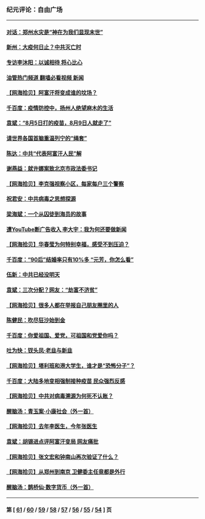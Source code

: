 ### 纪元评论：自由广场
---
#### [对话：郑州水灾是“神在为我们显现末世”](../../pages/nsc993/n13187070.md?08260330) 
#### [新州：大疫何日止？中共灭亡时](../../pages/nsc993/n13186301.md?08260330) 
#### [专访李沐阳：以诚相待 将心比心](../../pages/nsc993/n13180171.md?08260330) 
#### [油管热门频道 翻墙必看视频 新闻](ok?08260330)
#### [【网海拾贝】阿富汗将变成谁的坟场？](../../pages/nsc993/n13183968.md?08260330) 
#### [千百度：疫情防控中，扬州人绝望麻木的生活](../../pages/nsc993/n13183902.md?08260330) 
#### [袁斌：“8月5日打的疫苗，8月9日人就走了”](../../pages/nsc993/n13183741.md?08260330) 
#### [请世界各国首脑重温列宁的“绳套”](../../pages/nsc993/n13183266.md?08260330) 
#### [陈达：中共“代表阿富汗人民”解](../../pages/nsc993/n13183050.md?08260330) 
#### [谢燕益：就许娜案致北京市政法委书记](../../pages/nsc993/n13182701.md?08260330) 
#### [【网海拾贝】李克强视察小区，每家每户三个警察](../../pages/nsc993/n13181691.md?08260330) 
#### [祝君安：中共病毒之思想探源](../../pages/nsc993/n13180924.md?08260330) 
#### [梁海斌：一个从囚徒到海员的故事](../../pages/nsc993/n13180304.md?08260330) 
#### [遭YouTube断广告收入 李大宇：我为何还要做新闻](../../pages/nsc993/n13180203.md?08260330) 
#### [【网海拾贝】华春莹为何特别幸福，感受不到压迫？](../../pages/nsc993/n13180239.md?08260330) 
#### [千百度：“90后”结婚率只有10%多 “元芳，你怎么看”](../../pages/nsc993/n13179191.md?08260330) 
#### [伍新：中共已经没明天](../../pages/nsc993/n13179249.md?08260330) 
#### [袁斌：三次分配？网友：“劫富不济贫”](../../pages/nsc993/n13179137.md?08260330) 
#### [【网海拾贝】很多人都在举报自己朋友圈里的人](../../pages/nsc993/n13178661.md?08260330) 
#### [陈健民：吹尽狂沙始到金](../../pages/nsc993/n13178052.md?08260330) 
#### [千百度：你爱祖国、爱党，可祖国和党爱你吗？](../../pages/nsc993/n13177820.md?08260330) 
#### [吐为快：钗头凤·老韭与新韭](../../pages/nsc993/n13177699.md?08260330) 
#### [【网海拾贝】塔利班和港大学生，谁才是“恐怖分子”？](../../pages/nsc993/n13175838.md?08260330) 
#### [千百度：大陆多地变相强制接种疫苗 民众强烈反感](../../pages/nsc993/n13175624.md?08260330) 
#### [【网海拾贝】中共对病毒溯源为何死不认账？](../../pages/nsc993/n13172875.md?08260330) 
#### [醒脑汤：青玉案·小康社会（外一首）](../../pages/nsc993/n13172072.md?08260330) 
#### [【网海拾贝】去年李医生，今年张医生](../../pages/nsc993/n13170405.md?08260330) 
#### [袁斌：胡锡进点评阿富汗变局 网友痛批](../../pages/nsc993/n13170201.md?08260330) 
#### [【网海拾贝】张文宏和钟南山再次验证了什么？](../../pages/nsc993/n13167785.md?08260330) 
#### [【网海拾贝】从郑州到南京 卫健委主任竟都是外行](../../pages/nsc993/n13165504.md?08260330) 
#### [醒脑汤：鹊桥仙·数字货币（外一首）](../../pages/nsc993/n13165652.md?08260330) 

---
#### 第 [ [61](./61.md?08260330) / [60](./60.md?08260330) / [59](./59.md?08260330) / [58](./58.md?08260330) / [57](./57.md?08260330) / [56](./56.md?08260330) / [55](./55.md?08260330) / [54](./54.md?08260330) ] 页
